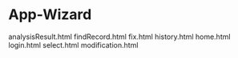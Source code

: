 # App-Wizard
analysisResult.html
findRecord.html
fix.html
history.html
home.html
login.html
select.html
modification.html
